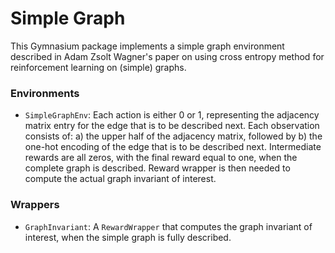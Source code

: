 # Simple Graph
This Gymnasium package implements a simple graph environment
described in Adam Zsolt Wagner's paper on using cross entropy method
for reinforcement learning on (simple) graphs.

### Environments
- `SimpleGraphEnv`: 
         Each action is either 0 or 1, 
         representing the adjacency matrix entry for the edge that is to be described next.
         Each observation consists of:
           a) the upper half of the adjacency matrix, followed by
           b) the one-hot encoding of the edge that is to be described next.
         Intermediate rewards are all zeros,
         with the final reward equal to one, when the complete graph is described.
         Reward wrapper is then needed to compute the actual graph invariant of interest.

### Wrappers
- `GraphInvariant`: 
         A `RewardWrapper` that computes the graph invariant of interest,
         when the simple graph is fully described.
